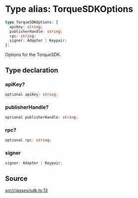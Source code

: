 # Type alias: TorqueSDKOptions

```ts
type TorqueSDKOptions: {
  apiKey: string;
  publisherHandle: string;
  rpc: string;
  signer: Adapter | Keypair;
};
```

Options for the TorqueSDK.

## Type declaration

### apiKey?

```ts
optional apiKey: string;
```

### publisherHandle?

```ts
optional publisherHandle: string;
```

### rpc?

```ts
optional rpc: string;
```

### signer

```ts
signer: Adapter | Keypair;
```

## Source

[src/classes/sdk.ts:13](https://github.com/torque-labs/torque-ts-sdk/blob/35180ea2561c531d50df4b23b7bd32172a5fdc80/src/classes/sdk.ts#L13)
